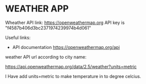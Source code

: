 # WEATHER APP

Wheather API link: https://openweathermap.org
API key is "f4587b406d3bc2371974239974b4d061"

Useful links:

- API documentation https://openweathermap.org/api

weather API url according to city name:

https://api.openweathermap.org/data/2.5/weather?units=metric

I Have add units=metric to make temperature in to degree celcius.
